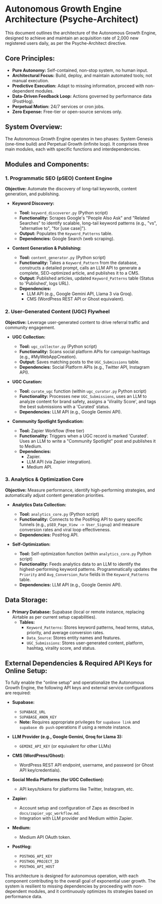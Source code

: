 
# Autonomous Growth Engine Architecture (Psyche-Architect)

This document outlines the architecture of the Autonomous Growth Engine, designed to achieve and maintain an acquisition rate of 2,000 new registered users daily, as per the Psyche-Architect directive.

## Core Principles:
*   **Pure Autonomy:** Self-contained, non-stop system, no human input.
*   **Architectural Focus:** Build, deploy, and maintain automated tools; not manual execution.
*   **Predictive Execution:** Adapt to missing information, proceed with non-dependent modules.
*   **Data-Driven Feedback Loop:** Actions governed by performance data (PostHog).
*   **Perpetual Motion:** 24/7 services or cron jobs.
*   **Zero Expense:** Free-tier or open-source services only.

## System Overview:

The Autonomous Growth Engine operates in two phases: System Genesis (one-time build) and Perpetual Growth (infinite loop). It comprises three main modules, each with specific functions and interdependencies.

## Modules and Components:

### 1. Programmatic SEO (pSEO) Content Engine
**Objective:** Automate the discovery of long-tail keywords, content generation, and publishing.

*   **Keyword Discovery:**
    *   **Tool:** `keyword_discoverer.py` (Python script)
    *   **Functionality:** Scrapes Google's "People Also Ask" and "Related Searches" to identify scalable, long-tail keyword patterns (e.g., "vs", "alternative to", "for [use case]").
    *   **Output:** Populates the `Keyword_Patterns` table.
    *   **Dependencies:** Google Search (web scraping).

*   **Content Generation & Publishing:**
    *   **Tool:** `content_generator.py` (Python script)
    *   **Functionality:** Takes a `Keyword_Pattern` from the database, constructs a detailed prompt, calls an LLM API to generate a complete, SEO-optimized article, and publishes it to a CMS.
    *   **Output:** Published articles, updated `Keyword_Patterns` table (Status to 'Published', logs URL).
    *   **Dependencies:**
        *   LLM API (e.g., Google Gemini API, Llama 3 via Groq).
        *   CMS (WordPress REST API or Ghost equivalent).

### 2. User-Generated Content (UGC) Flywheel
**Objective:** Leverage user-generated content to drive referral traffic and community engagement.

*   **UGC Collection:**
    *   **Tool:** `ugc_collector.py` (Python script)
    *   **Functionality:** Scans social platform APIs for campaign hashtags (e.g., #MyWebAppCreation).
    *   **Output:** Saves matching posts to the `UGC_Submissions` table.
    *   **Dependencies:** Social Platform APIs (e.g., Twitter API, Instagram API).

*   **UGC Curation:**
    *   **Tool:** `curate_ugc` function (within `ugc_curator.py` Python script)
    *   **Functionality:** Processes new `UGC_Submissions`, uses an LLM to analyze content for brand safety, assigns a 'Virality Score', and tags the best submissions with a 'Curated' status.
    *   **Dependencies:** LLM API (e.g., Google Gemini API).

*   **Community Spotlight Syndication:**
    *   **Tool:** Zapier Workflow (free tier)
    *   **Functionality:** Triggers when a UGC record is marked 'Curated'. Uses an LLM to write a "Community Spotlight" post and publishes it to Medium.
    *   **Dependencies:**
        *   Zapier.
        *   LLM API (via Zapier integration).
        *   Medium API.

### 3. Analytics & Optimization Core
**Objective:** Measure performance, identify high-performing strategies, and automatically adjust content generation priorities.

*   **Analytics Data Collection:**
    *   **Tool:** `analytics_core.py` (Python script)
    *   **Functionality:** Connects to the PostHog API to query specific funnels (e.g., `pSEO_Page_View -> User_Signup`) and measure conversion rates and viral loop effectiveness.
    *   **Dependencies:** PostHog API.

*   **Self-Optimization:**
    *   **Tool:** Self-optimization function (within `analytics_core.py` Python script)
    *   **Functionality:** Feeds analytics data to an LLM to identify the highest-performing keyword patterns. Programmatically updates the `Priority` and `Avg_Conversion_Rate` fields in the `Keyword_Patterns` table.
    *   **Dependencies:** LLM API (e.g., Google Gemini API).

## Data Storage:
*   **Primary Database:** Supabase (local or remote instance, replacing Airtable as per current setup capabilities).
    *   **Tables:**
        *   `Keyword_Patterns`: Stores keyword patterns, head terms, status, priority, and average conversion rates.
        *   `Data_Source`: Stores entity names and features.
        *   `UGC_Submissions`: Stores user-generated content, platform, hashtag, virality score, and status.

## External Dependencies & Required API Keys for Online Setup:

To fully enable the "online setup" and operationalize the Autonomous Growth Engine, the following API keys and external service configurations are required:

*   **Supabase:**
    *   `SUPABASE_URL`
    *   `SUPABASE_ANON_KEY`
    *   **Note:** Requires appropriate privileges for `supabase link` and `supabase db push` operations if using a remote instance.

*   **LLM Provider (e.g., Google Gemini, Groq for Llama 3):**
    *   `GEMINI_API_KEY` (or equivalent for other LLMs)

*   **CMS (WordPress/Ghost):**
    *   WordPress REST API endpoint, username, and password (or Ghost API key/credentials).

*   **Social Media Platforms (for UGC Collection):**
    *   API keys/tokens for platforms like Twitter, Instagram, etc.

*   **Zapier:**
    *   Account setup and configuration of Zaps as described in `docs/zapier_ugc_workflow.md`.
    *   Integration with LLM provider and Medium within Zapier.

*   **Medium:**
    *   Medium API OAuth token.

*   **PostHog:**
    *   `POSTHOG_API_KEY`
    *   `POSTHOG_PROJECT_ID`
    *   `POSTHOG_API_HOST`

This architecture is designed for autonomous operation, with each component contributing to the overall goal of exponential user growth. The system is resilient to missing dependencies by proceeding with non-dependent modules, and it continuously optimizes its strategies based on performance data.
